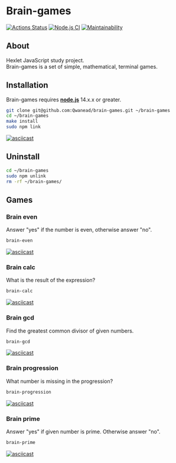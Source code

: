 # Brain-games
[![Actions Status](https://github.com/Qwanead/frontend-project-lvl1/workflows/hexlet-check/badge.svg)](https://github.com/Qwanead/frontend-project-lvl1/actions/workflows/hexlet-check.yml) [![Node.js CI](https://github.com/Qwanead/frontend-project-lvl1/actions/workflows/nodejs.yml/badge.svg)](https://github.com/Qwanead/frontend-project-lvl1/actions/workflows/nodejs.yml) [![Maintainability](https://api.codeclimate.com/v1/badges/a8dbaa572bef96104241/maintainability)](https://codeclimate.com/github/Qwanead/frontend-project-lvl1/maintainability)

## About
Hexlet JavaScript study project.<br>
Brain-games is a set of simple, mathematical, terminal games.

## Installation
Brain-games requires [**node.js**](https://nodejs.org/) 14.x.x or greater.
``` sh
git clone git@github.com:Qwanead/brain-games.git ~/brain-games
cd ~/brain-games
make install
sudo npm link
```
[![asciicast](https://asciinema.org/a/RcVCjRhA7A3BoKo7Wj3ytgp5Z.svg)](https://asciinema.org/a/RcVCjRhA7A3BoKo7Wj3ytgp5Z)

## Uninstall
``` sh
cd ~/brain-games
sudo npm unlink
rm -rf ~/brain-games/
```

## Games
### Brain even
Answer "yes" if the number is even, otherwise answer "no".
```sh
brain-even
```
[![asciicast](https://asciinema.org/a/ygHuxvV9LfGHRCTG89oLNcVGx.svg)](https://asciinema.org/a/ygHuxvV9LfGHRCTG89oLNcVGx)

### Brain calc
What is the result of the expression?
```sh
brain-calc
```
[![asciicast](https://asciinema.org/a/yRSdZJNXjFz918DSR76FmwbRn.svg)](https://asciinema.org/a/yRSdZJNXjFz918DSR76FmwbRn)

### Brain gcd
Find the greatest common divisor of given numbers.
```sh
brain-gcd
```
[![asciicast](https://asciinema.org/a/4WdQ66yM2UeE3QeQw7buG17AK.svg)](https://asciinema.org/a/4WdQ66yM2UeE3QeQw7buG17AK)

### Brain progression
What number is missing in the progression?
```sh
brain-progression
```
[![asciicast](https://asciinema.org/a/1vSjZJfjQX7tsKuAIkvd1HqZy.svg)](https://asciinema.org/a/1vSjZJfjQX7tsKuAIkvd1HqZy)

### Brain prime
Answer "yes" if given number is prime. Otherwise answer "no".
```sh
brain-prime
```
[![asciicast](https://asciinema.org/a/lUQwdDqMiAOdxCHZFjieIzSX5.svg)](https://asciinema.org/a/lUQwdDqMiAOdxCHZFjieIzSX5)
